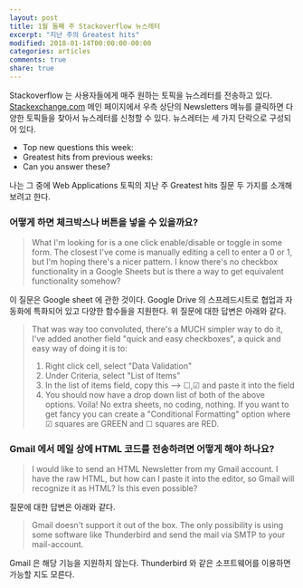 ```yaml
---
layout: post
title: 1월 둘째 주 Stackoverflow 뉴스레터
excerpt: "지난 주의 Greatest hits"
modified: 2018-01-14T00:00:00-00:00
categories: articles
comments: true
share: true
---
```


Stackoverflow 는 사용자들에게 매주 원하는 토픽을 뉴스레터를 전송하고 있다. [Stackexchange.com](https://stackexchange.com/) 메인 페이지에서 우측 상단의 Newsletters 메뉴를 클릭하면 다양한 토픽들을 찾아서 뉴스레터를 신청할 수 있다. 뉴스레터는 세 가지 단락으로 구성되어 있다.
- Top new questions this week:
- Greatest hits from previous weeks:
- Can you answer these?

나는 그 중에 Web Applications 토픽의 지난 주 Greatest hits 질문 두 가지를 소개해보려고 한다.

### 어떻게 하면 체크박스나 버튼을 넣을 수 있을까요?

>What I'm looking for is a one click enable/disable or toggle in some form. The closest I've come is manually editing a cell to enter a 0 or 1, but I'm hoping there's a nicer pattern.
>I know there's no checkbox functionality in a Google Sheets but is there a way to get equivalent functionality somehow?

이 질문은 Google sheet 에 관한 것이다. Google Drive 의 스프레드시트로 협업과 자동화에 특화되어 있고 다양한 함수들을 지원한다. 위 질문에 대한 답변은 아래와 같다.

>That was way too convoluted, there's a MUCH simpler way to do it, I've added another field "quick and easy checkboxes", a quick and easy way of doing it is to:
>1. Right click cell, select "Data Validation"
>2. Under Criteria, select "List of Items"
>3. In the list of items field, copy this --> ☐,☑ and paste it into the field
>4. You should now have a drop down list of both of the above options.
>Voila! No extra sheets, no coding, nothing. If you want to get fancy you can create a "Conditional Formatting" option where ☑ squares are GREEN and ☐ squares are RED.

### Gmail 에서 메일 상에 HTML 코드를 전송하려면 어떻게 해야 하나요?

>I would like to send an HTML Newsletter from my Gmail account.
>I have the raw HTML, but how can I paste it into the editor, so Gmail will recognize it as HTML?
>Is this even possible?

질문에 대한 답변은 아래와 같다.

>Gmail doesn't support it out of the box. The only possibility is using some software like Thunderbird and send the mail via SMTP to your mail-account.

Gmail 은 해당 기능을 지원하지 않는다. Thunderbird 와 같은 소프트웨어를 이용하면 가능할 지도 모른다.
